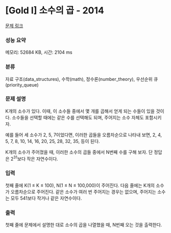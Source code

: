 # [Gold I] 소수의 곱 - 2014 

[문제 링크](https://www.acmicpc.net/problem/2014) 

### 성능 요약

메모리: 52684 KB, 시간: 2104 ms

### 분류

자료 구조(data_structures), 수학(math), 정수론(number_theory), 우선순위 큐(priority_queue)

### 문제 설명

<p>K개의 소수가 있다. 이때, 이 소수들 중에서 몇 개를 곱해서 얻게 되는 수들이 있을 것이다. 소수들을 선택할 때에는 같은 수를 선택해도 되며, 주어지는 소수 자체도 포함시키자.</p>

<p>예를 들어 세 소수가 2, 5, 7이었다면, 이러한 곱들을 오름차순으로 나타내 보면, 2, 4, 5, 7, 8, 10, 14, 16, 20, 25, 28, 32, 35, 등이 된다.</p>

<p>K개의 소수가 주어졌을 때, 이러한 소수의 곱들 중에서 N번째 수를 구해 보자. 단 정답은 2<sup>31</sup>보다 작은 자연수이다.</p>

### 입력 

 <p>첫째 줄에 K(1 ≤ K ≤ 100), N(1 ≤ N ≤ 100,000)이 주어진다. 다음 줄에는 K개의 소수가 오름차순으로 주어진다. 같은 소수가 여러 번 주어지는 경우는 없으며, 주어지는 소수는 모두 541보다 작거나 같은 자연수이다.</p>

### 출력 

 <p>첫째 줄에 문제에서 설명한 대로 소수의 곱을 나열했을 때, N번째 오는 것을 출력한다.</p>

